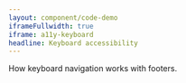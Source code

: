 ```yaml
---
layout: component/code-demo
iframeFullwidth: true
iframe: a11y-keyboard
headline: Keyboard accessibility
---
```



How keyboard navigation works with footers.
